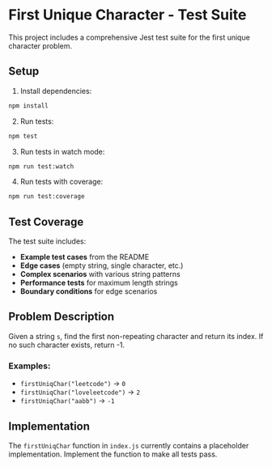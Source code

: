 # First Unique Character - Test Suite

This project includes a comprehensive Jest test suite for the first unique character problem.

## Setup

1. Install dependencies:
```bash
npm install
```

2. Run tests:
```bash
npm test
```

3. Run tests in watch mode:
```bash
npm run test:watch
```

4. Run tests with coverage:
```bash
npm run test:coverage
```

## Test Coverage

The test suite includes:

- **Example test cases** from the README
- **Edge cases** (empty string, single character, etc.)
- **Complex scenarios** with various string patterns
- **Performance tests** for maximum length strings
- **Boundary conditions** for edge scenarios

## Problem Description

Given a string `s`, find the first non-repeating character and return its index. If no such character exists, return -1.

### Examples:
- `firstUniqChar("leetcode")` → `0`
- `firstUniqChar("loveleetcode")` → `2`
- `firstUniqChar("aabb")` → `-1`

## Implementation

The `firstUniqChar` function in `index.js` currently contains a placeholder implementation. Implement the function to make all tests pass.
